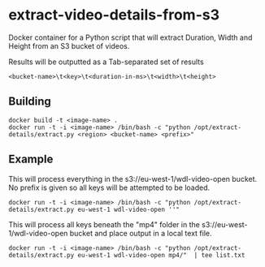 # extract-video-details-from-s3

Docker container for a Python script that will extract Duration, Width and Height from an S3 bucket of videos.

Results will be outputted as a Tab-separated set of results

```
<bucket-name>\t<key>\t<duration-in-ms>\t<width>\t<height>
```

## Building
```
docker build -t <image-name> .
docker run -t -i <image-name> /bin/bash -c "python /opt/extract-details/extract.py <region> <bucket-name> <prefix>"
```

## Example

This will process everything in the s3://eu-west-1/wdl-video-open bucket. No prefix is given so all keys will be attempted to be loaded.

```
docker run -t -i <image-name> /bin/bash -c "python /opt/extract-details/extract.py eu-west-1 wdl-video-open ''" 
```

This will process all keys beneath the "mp4" folder in the s3://eu-west-1/wdl-video-open bucket and place output in a local text file.

```
docker run -t -i <image-name> /bin/bash -c "python /opt/extract-details/extract.py eu-west-1 wdl-video-open mp4/"  | tee list.txt
```
